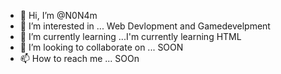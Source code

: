 - 👋 Hi, I’m @N0N4m
- 👀 I’m interested in ... Web Devlopment and Gamedevelpment
- 🌱 I’m currently learning ...I'm currently learning HTML
- 💞️ I’m looking to collaborate on ... SOON
- 📫 How to reach me ... SOOn

<!---
N0N4m/N0N4m is a ✨ special ✨ repository because its `README.md` (this file) appears on your GitHub profile.
You can click the Preview link to take a look at your changes.
--->
